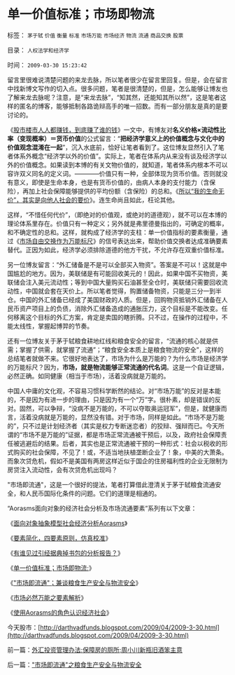 # 单一价值标准；市场即物流

标签： `茅于轼` `价值` `衡量` `标准` `市场万能` `市场经济` `物流` `流通` `商品交换` `股票` 

目录： `人权法学和经济学`

时间： `2009-03-30 15:23:42`

留言里很难说清楚问题的来龙去脉，所以笔者很少在留言里回复。但是，会在留言中找新博文写作的切入点。很多问题，笔者是很清楚的，但是，怎么能够让博友也了解来龙去脉呢？注意，是“来龙去脉”，“知其然，还能知其所以然”，这是笔者这样的匿名的博客，能够抵制各路诡辩高手的唯一招数。而有一部分朋友是真的是要讨论的。

《[股市楼市人人都赚钱，到底赚了谁的钱](../../../2007/9/21/股市楼市人人都赚钱，到底赚了谁的钱.md)》一文中，有博友对**名义价格×流动性比率（变现概率）＝货币价值**的公式留言：“**把经济学意义上的价值概念与文化中的价值观念混淆在一起**”，沉入水底前，恰好让笔者看到了。这位博友显然引入了笔者体系外概念“经济学以外的价值”。实际上，笔者在体系内从来没有谈及经济学以外的价值概念。如果读到本博的有关文物价值的，就知道，笔者体系内根本不可以容许双义同名的定义词。————价值只有一种，全部体现为货币价值。否则就没有意义，即使是生命本身，也是有货币价值的，由病人本身的支付能力（含保险），再加上社会保障能够提供的平均份额（含保险）的总和。《[所以“我的生命无价”，其实是向他人社会的要价](../../../2008/3/29/医改谎言“所有人看得起治得所有病”.md)》。连生命尚且如此，枉论其他。

这样，“不惜任何代价”，（即绝对的价值观，或绝对的道德观），就不可以在本博的理论体系里存在。价值只有一种定义；另外就是弗里德曼指出的，可确定的概率，和不确定性的总和。这样，就构成了经济学的支柱：单一价值指标的要素衡量，通过《[市场自由交换作为万能标尺](../../../2009/2/3/市场，是经济学的依归，万能的观测标尺.md)》的信号表达出来，帮助价值交换者达成准确要素替代。正因为如此，经济学必须排除道德的他方干扰，不允许存在双重价值标准。

另一位博友留言：“外汇储备是不是可以全部买入物资”。答案是不可以！这就是中国尴尬的地方。因为，美联储是有可能回收美元的！因此，如果中国不买物资，美联储会注入美元流动性；等到中国大量购买石油甚至全仓时，美联储只需要回收流动性，中国就会套在天价上。所以笔者觉得，购置储备物资，只能是三分一到半仓。中国的外汇储备已经成了美国财政的人质。但是，回购物资抵销外汇储备在人民币资产项目上的负债，消除外汇储备造成的通胀压力，这个目标是不能改变。任何移离这个目标的外汇方案，肯定是卖国的瞎折腾。只不过，在操作的过程中，不能太线性，掌握起博羿的节奏。

还有一位博友关于茅于轼粮食耕地红线和粮食安全的留言，“流通的核心就是供需；掌握了供需，就掌握了流通”；“粮食安全本质上是粮食物流的安全”，这样的总结笔者就做不来。它很好地表达了，市场为什么是万能的？为什么市场是经济学的万能标尺？因为，**市场，就是物流能够正常流通的代名词**。这是一个自证逻辑，必然正确。如同健康（相当于市场），活着没病就是万能的。

中国人中庸的文化观，不容易习惯科学断然的结论。对“市场万能”的反对是本能的，不是因为有进一步的理由，只是因为有一个“万”字。很朴素，却是错误的反对。固然，可以争辩，“没病不是万能的，不可以夺取奥运冠军”，但是，就健康而言，活着没病就是万能的，显然没有错。对于市场，同样是如此。“市场不是万能的”，只不过是计划经济者（其实是权力专断迷恋者）的狡辩、强辩而已。今天所谓的“市场不是万能的”证据，都是市场正常流通被干预后，以及，政府社会保障责任被逃避后的结果。后者，其实也是正常流通被干预的一种形式：社会以税收的形式购买的社会保障，不见了！或，不适当地扶植垄断企业了！象，中美的大萧条。而象次贷危机，假如不是美国有两房这样近似于国企的住房福利性的企业无限制为房贷注入流动性，会有次贷危机出现吗？

"市场即流通"，这是一个很好的提法，笔者打算借此澄清关于茅于轼粮食流通安全，和人民币国际化条件的问题。它们的道理是相通的。

“Aorasms面向对象的经济社会分析及市场流通要素”系列有以下文章：

《[面向对象抽象模型社会经济分析Aorasms](../../../2009/4/1/面向对象抽象模型社会经济分析.md)》

《[要素简化，四要素原则，仿真校准](../../../2009/4/2/要素简化，四要素原则，仿真校准.md)》

《[有谁见过引经据典掉书包的分析报告？](../../../2009/4/14/有谁见过引经据典高尚的工程分析.md)》

《[单一价值标准；市场即物流;](../../../2009/3/30/单一价值标准；市场即物流.md)》

《["市场即流通"；兼谈粮食生产安全与物流安全](../../../2009/3/30/市场即流通之粮食生产安全与物流安全.md)》

《[市场必然万能之要素解析](../../../2009/3/31/市场要素之万能与不能的意义.md)》

《[使用Aorasms的角色认识经济社会](../../../2009/5/4/使用Aorasms的角色分析社会经济流程.md)》

今天股市：[http://darthvadfunds.blogspot.com/2009/04/2009-3-30.html](http://darthvadfunds.blogspot.com/2009/04/2009-3-30.html)



前一篇：[外汇投资管理办法;保障房的厕所;周小川新瓶旧酒笨主意](../../../2009/3/29/外汇投资管理办法;保障房的厕所;周小川新瓶旧酒笨主意.md)

后一篇：[&quot;市场即流通&quot;之粮食生产安全与物流安全](../../../2009/3/30/市场即流通之粮食生产安全与物流安全.md)